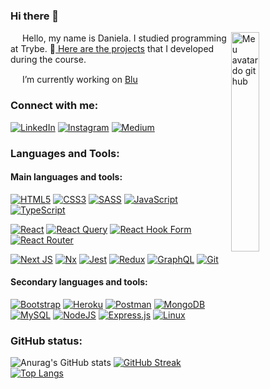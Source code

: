 ### Hi there 👋 
<img align="right" width="30%" src="https://github.com/danimuller20/githubcat/blob/main/unnamed.png?raw=true" alt="Meu avatar do git hub"/>

<div align="left"><p><img src="https://avatars2.githubusercontent.com/u/55410300?s=200&v=4" width="15px"> Hello, my name is Daniela. I studied programming at Trybe. 🌱<a href="https://github.com/danimuller20/trybe-exercises" target="_blank"> Here are the projects</a> that I developed during the course.</p>
<p> <img src="https://avatars2.githubusercontent.com/u/55410300?s=200&v=4" width="15px"> I’m currently working on <a href="https://blu.com.br/" target="_blank">Blu</a></p>
</div>

<h3 align="left">Connect with me:</h3>
  
[![LinkedIn](https://img.shields.io/badge/linkedin-%230077B5.svg?style=for-the-badge&logo=linkedin&logoColor=white)](https://linkedin.com/in/danielamuller20) [![Instagram](https://img.shields.io/badge/Instagram-%23E4405F.svg?style=for-the-badge&logo=Instagram&logoColor=white)](https://instagram.com/danimuller20) [![Medium](https://img.shields.io/badge/Medium-E60012?style=for-the-badge&logo=medium&logoColor=white)](https://medium.com/@danielamuller20)


<h3 align="left">Languages and Tools:</h3>

<h4>Main languages and tools:</h4>

[![HTML5](https://img.shields.io/badge/html5-%23E34F26.svg?style=for-the-badge&logo=html5&logoColor=white)](https://www.w3.org/html) [![CSS3](https://img.shields.io/badge/css3-%231572B6.svg?style=for-the-badge&logo=css3&logoColor=white)](https://www.w3schools.com/css) [![SASS](https://img.shields.io/badge/SASS-hotpink.svg?style=for-the-badge&logo=SASS&logoColor=white)](https://sass-lang.com) [![JavaScript](https://img.shields.io/badge/javascript-%23323330.svg?style=for-the-badge&logo=javascript&logoColor=%23F7DF1E)](https://developer.mozilla.org/en-US/docs/Web/JavaScript) [![TypeScript](https://img.shields.io/badge/typescript-%23007ACC.svg?style=for-the-badge&logo=typescript&logoColor=white)](https://www.typescriptlang.org)

[![React](https://img.shields.io/badge/react-%2320232a.svg?style=for-the-badge&logo=react&logoColor=%2361DAFB)](https://reactjs.org) [![React Query](https://img.shields.io/badge/-React%20Query-FF4154?style=for-the-badge&logo=react%20query&logoColor=white)](https://react-query-v3.tanstack.com) [![React Hook Form](https://img.shields.io/badge/React%20Hook%20Form-%23EC5990.svg?style=for-the-badge&logo=reacthookform&logoColor=white)](https://react-hook-form.com/) [![React Router](https://img.shields.io/badge/React_Router-CA4245?style=for-the-badge&logo=react-router&logoColor=white)](https://reactrouter.com/en/main)

[![Next JS](https://img.shields.io/badge/Next-black?style=for-the-badge&logo=next.js&logoColor=white)](https://nextjs.org) [	![Nx](https://img.shields.io/badge/nx-143055?style=for-the-badge&logo=nx&logoColor=white)](https://nx.dev) [![Jest](https://img.shields.io/badge/-jest-%23C21325?style=for-the-badge&logo=jest&logoColor=white)](https://jestjs.io) [![Redux](https://img.shields.io/badge/redux-%23593d88.svg?style=for-the-badge&logo=redux&logoColor=white)](https://redux.js.org) [![GraphQL](https://img.shields.io/badge/-GraphQL-E10098?style=for-the-badge&logo=graphql&logoColor=white)](https://graphql.org/) [![Git](https://img.shields.io/badge/git-%23F05033.svg?style=for-the-badge&logo=git&logoColor=white)](https://git-scm.com)

<h4>Secondary languages and tools:</h4>

[![Bootstrap](https://img.shields.io/badge/bootstrap-%23563D7C.svg?style=for-the-badge&logo=bootstrap&logoColor=white)](https://getbootstrap.com) [![Heroku](https://img.shields.io/badge/heroku-%23430098.svg?style=for-the-badge&logo=heroku&logoColor=white)](https://heroku.com) [![Postman](https://img.shields.io/badge/Postman-FF6C37?style=for-the-badge&logo=postman&logoColor=white)](https://postman.com) [![MongoDB](https://img.shields.io/badge/MongoDB-%234ea94b.svg?style=for-the-badge&logo=mongodb&logoColor=white)](https://www.mongodb.com) [![MySQL](https://img.shields.io/badge/mysql-%2300f.svg?style=for-the-badge&logo=mysql&logoColor=white)](https://www.mysql.com) [	![NodeJS](https://img.shields.io/badge/node.js-6DA55F?style=for-the-badge&logo=node.js&logoColor=white)](https://nodejs.org) [![Express.js](https://img.shields.io/badge/express.js-%23404d59.svg?style=for-the-badge&logo=express&logoColor=%2361DAFB)](https://expressjs.com) [![Linux](https://img.shields.io/badge/Linux-FCC624?style=for-the-badge&logo=linux&logoColor=black)](https://www.linux.org)

### GitHub status:

![Anurag's GitHub stats](https://github-readme-stats.vercel.app/api?username=danimuller20&theme=flag-india&show_icons=true)
[![GitHub Streak](https://github-readme-streak-stats.herokuapp.com?user=danimuller20&theme=flag-india)](https://git.io/streak-stats)
[![Top Langs](https://github-readme-stats.vercel.app/api/top-langs/?username=danimuller20&theme=flag-india&layout=compact)](https://github.com/anuraghazra/github-readme-stats)

<!--
**danimuller20/danimuller20** is a ✨ _special_ ✨ repository because its `README.md` (this file) appears on your GitHub profile.

Here are some ideas to get you started:

- 🔭 I’m currently working on ...
- 🌱 I'm currently learning software development with JavaScript
- 👯 I’m looking to collaborate on ...
- 🤔 I’m looking for help with ...
- 💬 Ask me about ...
- 📫 How to reach me: ...
- 😄 Pronouns: ...
- ⚡ Fun fact: ...
-->
